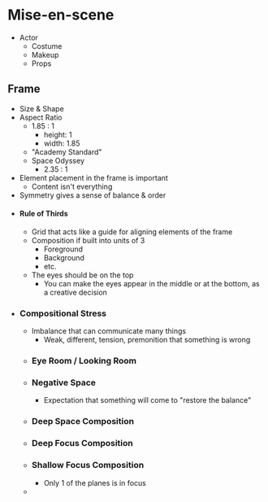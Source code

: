 # Mise-en-scene
- Actor
	- Costume
	- Makeup
	- Props

## Frame
- Size & Shape
- Aspect Ratio
	- 1.85 : 1
		- height: 1
		- width: 1.85
	- "Academy Standard"
	- Space Odyssey
		- 2.35 : 1
- Element placement in the frame is important
	- Content isn't everything
- Symmetry gives a sense of balance & order
- #### Rule of Thirds
	- Grid that acts like a guide for aligning elements of the frame
	- Composition if built into units of 3
		- Foreground
		- Background
		- etc. 
	- The eyes should be on the top
		- You can make the eyes appear in the middle or at the bottom, as a creative decision
- ### Compositional Stress
	- Imbalance that can communicate many things
		- Weak, different, tension, premonition that something is wrong
	- ### Eye Room / Looking Room
	- ### Negative Space
		- Expectation that something will come to "restore the balance"
	- ### Deep Space Composition 
	- ### Deep Focus Composition
	- ### Shallow Focus Composition
		- Only 1 of the planes is in focus
	- 
